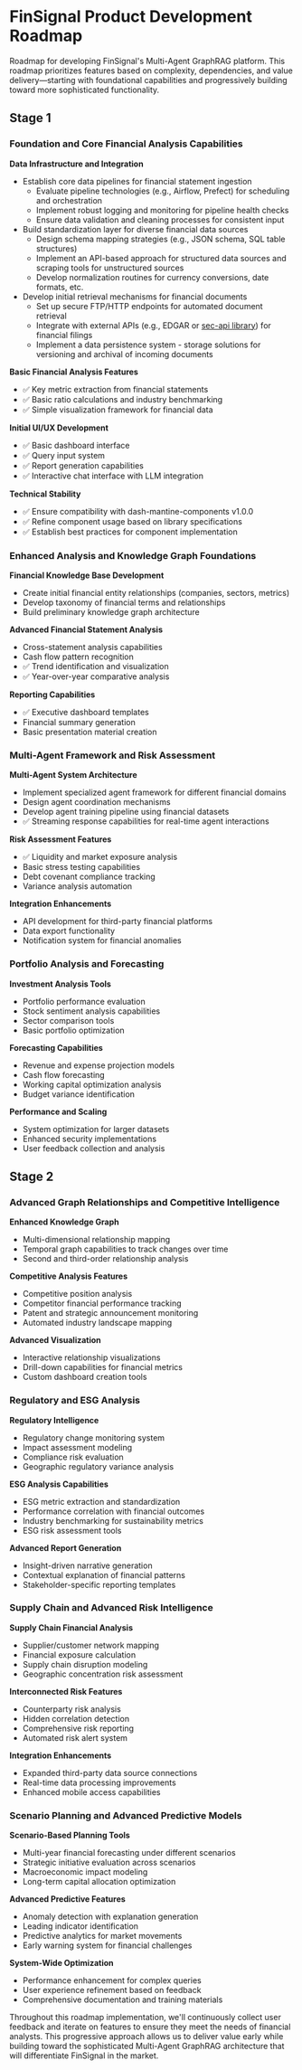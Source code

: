 # FinSignal Product Development Roadmap

Roadmap for developing FinSignal's Multi-Agent GraphRAG platform. This roadmap prioritizes features based on complexity, dependencies, and value delivery—starting with foundational capabilities and progressively building toward more sophisticated functionality.

## Stage 1

### Foundation and Core Financial Analysis Capabilities

**Data Infrastructure and Integration**
- Establish core data pipelines for financial statement ingestion  
  - Evaluate pipeline technologies (e.g., Airflow, Prefect) for scheduling and orchestration  
  - Implement robust logging and monitoring for pipeline health checks  
  - Ensure data validation and cleaning processes for consistent input 
- Build standardization layer for diverse financial data sources  
  - Design schema mapping strategies (e.g., JSON schema, SQL table structures)  
  - Implement an API-based approach for structured data sources and scraping tools for unstructured sources  
  - Develop normalization routines for currency conversions, date formats, etc.
- Develop initial retrieval mechanisms for financial documents  
  - Set up secure FTP/HTTP endpoints for automated document retrieval  
  - Integrate with external APIs (e.g., EDGAR or [sec-api library](https://pypi.org/project/sec-api/)) for financial filings  
  - Implement a data persistence system - storage solutions for versioning and archival of incoming documents

**Basic Financial Analysis Features**
- ✅ Key metric extraction from financial statements
- ✅ Basic ratio calculations and industry benchmarking
- ✅ Simple visualization framework for financial data

**Initial UI/UX Development**
- ✅ Basic dashboard interface
- ✅ Query input system
- ✅ Report generation capabilities
- ✅ Interactive chat interface with LLM integration

**Technical Stability**
- ✅ Ensure compatibility with dash-mantine-components v1.0.0
- ✅ Refine component usage based on library specifications
- ✅ Establish best practices for component implementation

### Enhanced Analysis and Knowledge Graph Foundations

**Financial Knowledge Base Development**
- Create initial financial entity relationships (companies, sectors, metrics)
- Develop taxonomy of financial terms and relationships
- Build preliminary knowledge graph architecture

**Advanced Financial Statement Analysis**
- Cross-statement analysis capabilities
- Cash flow pattern recognition
- ✅ Trend identification and visualization
- ✅ Year-over-year comparative analysis

**Reporting Capabilities**
- ✅ Executive dashboard templates
- Financial summary generation
- Basic presentation material creation

### Multi-Agent Framework and Risk Assessment

**Multi-Agent System Architecture**
- Implement specialized agent framework for different financial domains
- Design agent coordination mechanisms
- Develop agent training pipeline using financial datasets
- ✅ Streaming response capabilities for real-time agent interactions

**Risk Assessment Features**
- ✅ Liquidity and market exposure analysis
- Basic stress testing capabilities
- Debt covenant compliance tracking
- Variance analysis automation

**Integration Enhancements**
- API development for third-party financial platforms
- Data export functionality
- Notification system for financial anomalies

### Portfolio Analysis and Forecasting

**Investment Analysis Tools**
- Portfolio performance evaluation
- Stock sentiment analysis capabilities
- Sector comparison tools
- Basic portfolio optimization

**Forecasting Capabilities**
- Revenue and expense projection models
- Cash flow forecasting
- Working capital optimization analysis
- Budget variance identification

**Performance and Scaling**
- System optimization for larger datasets
- Enhanced security implementations
- User feedback collection and analysis

## Stage 2

### Advanced Graph Relationships and Competitive Intelligence

**Enhanced Knowledge Graph**
- Multi-dimensional relationship mapping
- Temporal graph capabilities to track changes over time
- Second and third-order relationship analysis

**Competitive Analysis Features**
- Competitive position analysis
- Competitor financial performance tracking
- Patent and strategic announcement monitoring
- Automated industry landscape mapping

**Advanced Visualization**
- Interactive relationship visualizations
- Drill-down capabilities for financial metrics
- Custom dashboard creation tools

### Regulatory and ESG Analysis

**Regulatory Intelligence**
- Regulatory change monitoring system
- Impact assessment modeling
- Compliance risk evaluation
- Geographic regulatory variance analysis

**ESG Analysis Capabilities**
- ESG metric extraction and standardization
- Performance correlation with financial outcomes
- Industry benchmarking for sustainability metrics
- ESG risk assessment tools

**Advanced Report Generation**
- Insight-driven narrative generation
- Contextual explanation of financial patterns
- Stakeholder-specific reporting templates

### Supply Chain and Advanced Risk Intelligence

**Supply Chain Financial Analysis**
- Supplier/customer network mapping
- Financial exposure calculation
- Supply chain disruption modeling
- Geographic concentration risk assessment

**Interconnected Risk Features**
- Counterparty risk analysis
- Hidden correlation detection
- Comprehensive risk reporting
- Automated risk alert system

**Integration Enhancements**
- Expanded third-party data source connections
- Real-time data processing improvements
- Enhanced mobile access capabilities

### Scenario Planning and Advanced Predictive Models

**Scenario-Based Planning Tools**
- Multi-year financial forecasting under different scenarios
- Strategic initiative evaluation across scenarios
- Macroeconomic impact modeling
- Long-term capital allocation optimization

**Advanced Predictive Features**
- Anomaly detection with explanation generation
- Leading indicator identification
- Predictive analytics for market movements
- Early warning system for financial challenges

**System-Wide Optimization**
- Performance enhancement for complex queries
- User experience refinement based on feedback
- Comprehensive documentation and training materials

Throughout this roadmap implementation, we'll continuously collect user feedback and iterate on features to ensure they meet the needs of financial analysts. This progressive approach allows us to deliver value early while building toward the sophisticated Multi-Agent GraphRAG architecture that will differentiate FinSignal in the market.